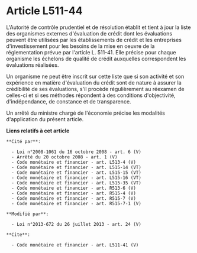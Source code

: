 # Article L511-44

L'Autorité de contrôle prudentiel et de résolution établit et tient à jour la liste des organismes externes d'évaluation de
crédit dont les évaluations peuvent être utilisées par les établissements de crédit et les entreprises d'investissement pour
les besoins de la mise en oeuvre de la réglementation prévue par l'article L. 511-41. Elle précise pour chaque organisme les
échelons de qualité de crédit auxquelles correspondent les évaluations réalisées. 

Un organisme ne peut être inscrit sur cette liste que si son activité et son expérience en matière d'évaluation du crédit
sont de nature à assurer la crédibilité de ses évaluations, s'il procède régulièrement au réexamen de celles-ci et si ses
méthodes répondent à des conditions d'objectivité, d'indépendance, de constance et de transparence. 

Un arrêté du ministre chargé de l'économie précise les modalités d'application du présent article.

**Liens relatifs à cet article**

	**Cité par**:

	  - Loi n°2008-1061 du 16 octobre 2008 - art. 6 (V)
	  - Arrêté du 20 octobre 2008 - art. 1 (V)
	  - Code monétaire et financier - art. L513-4 (V)
	  - Code monétaire et financier - art. L515-14 (VT)
	  - Code monétaire et financier - art. L515-15 (VT)
	  - Code monétaire et financier - art. L515-16 (VT)
	  - Code monétaire et financier - art. L515-35 (VT)
	  - Code monétaire et financier - art. R513-6 (V)
	  - Code monétaire et financier - art. R515-4 (V)
	  - Code monétaire et financier - art. R515-7 (V)
	  - Code monétaire et financier - art. R515-7-1 (V)

	**Modifié par**:

	  - Loi n°2013-672 du 26 juillet 2013 - art. 24 (V)

	**Cite**:

	  - Code monétaire et financier - art. L511-41 (V)
